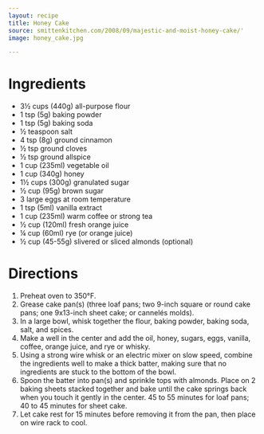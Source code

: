 ```yaml
---
layout: recipe
title: Honey Cake
source: smittenkitchen.com/2008/09/majestic-and-moist-honey-cake/'
image: honey_cake.jpg

---
```


# Ingredients

- 3½ cups (440g) all-purpose flour
- 1 tsp (5g) baking powder
- 1 tsp (5g) baking soda
- ½ teaspoon salt
- 4 tsp (8g) ground cinnamon
- ½ tsp ground cloves
- ½ tsp ground allspice
- 1 cup (235ml) vegetable oil
- 1 cup (340g) honey
- 1½ cups (300g) granulated sugar
- ½ cup (95g) brown sugar
- 3 large eggs at room temperature 
- 1 tsp (5ml) vanilla extract
- 1 cup (235ml) warm coffee or strong tea
- ½ cup (120ml) fresh orange juice
- ¼ cup (60ml) rye (or orange juice)
- ½ cup (45-55g) slivered or sliced almonds (optional)

# Directions

1. Preheat oven to 350°F. 
2. Grease cake pan(s) (three loaf pans; two 9-inch square or round cake pans; one 9x13-inch sheet cake; or cannelés molds).
3. In a large bowl, whisk together the flour, baking powder, baking soda, salt, and spices. 
4. Make a well in the center and add the oil, honey, sugars, eggs, vanilla, coffee, orange juice, and rye or whisky.
5. Using a strong wire whisk or an electric mixer on slow speed, combine the ingredients well to make a thick batter, making sure that no ingredients are stuck to the bottom of the bowl.
6. Spoon the batter into pan(s) and sprinkle tops with almonds. Place on 2 baking sheets stacked together and bake until the cake springs back when you touch it gently in the center. 45 to 55 minutes for loaf pans; 40 to 45 minutes for sheet cake. 
7. Let cake rest for 15 minutes before removing it from the pan, then place on wire rack to cool.